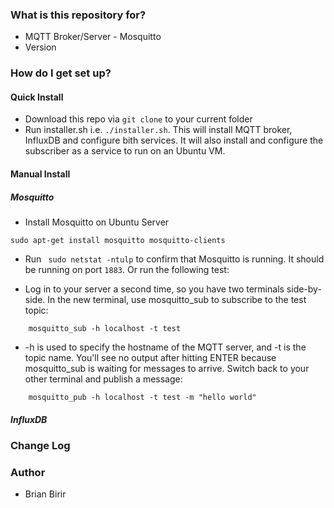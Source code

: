 ### What is this repository for? ###

* MQTT Broker/Server - Mosquitto
* Version

### How do I get set up? ###

#### Quick Install
* Download this repo via `git clone` to your current folder
* Run installer.sh i.e. `./installer.sh`. This will install MQTT broker, InfluxDB and configure bith services. It will also install and configure the subscriber as a service to run on an Ubuntu VM.

#### Manual Install
##### Mosquitto
* Install Mosquitto on Ubuntu Server
```
sudo apt-get install mosquitto mosquitto-clients
```
* Run ` sudo netstat -ntulp` to confirm that Mosquitto is running. It should be running on port `1883`. Or run the following test:

* Log in to your server a second time, so you have two terminals side-by-side. In the new terminal, use mosquitto_sub to subscribe to the test topic:
```
    mosquitto_sub -h localhost -t test
```

* -h is used to specify the hostname of the MQTT server, and -t is the topic name. You'll see no output after hitting ENTER because mosquitto_sub is waiting for messages to arrive. Switch back to your other terminal and publish a message:

```
    mosquitto_pub -h localhost -t test -m "hello world"
```

##### InfluxDB

### Change Log ###

### Author ###

* Brian Birir
